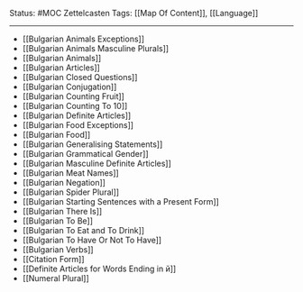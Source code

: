 Status: #MOC
Zettelcasten Tags: [[Map Of Content]], [[Language]]

---

- [[Bulgarian Animals Exceptions]]
- [[Bulgarian Animals Masculine Plurals]]
- [[Bulgarian Animals]]
- [[Bulgarian Articles]]
- [[Bulgarian Closed Questions]]
- [[Bulgarian Conjugation]]
- [[Bulgarian Counting Fruit]]
- [[Bulgarian Counting To 10]]
- [[Bulgarian Definite Articles]]
- [[Bulgarian Food Exceptions]]
- [[Bulgarian Food]]
- [[Bulgarian Generalising Statements]]
- [[Bulgarian Grammatical Gender]]
- [[Bulgarian Masculine Definite Articles]]
- [[Bulgarian Meat Names]]
- [[Bulgarian Negation]]
- [[Bulgarian Spider Plural]]
- [[Bulgarian Starting Sentences with a Present Form]]
- [[Bulgarian There Is]]
- [[Bulgarian To Be]]
- [[Bulgarian To Eat and To Drink]]
- [[Bulgarian To Have Or Not To Have]]
- [[Bulgarian Verbs]]
- [[Citation Form]]
- [[Definite Articles for Words Ending in й]]
- [[Numeral Plural]]


